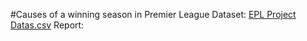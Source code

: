 #Causes of a winning season in Premier League
Dataset: [EPL Project Datas.csv](https://github.com/Zackh22/Zackh22.github.io/files/8612856/EPL.Project.Datas.csv)
Report: 
